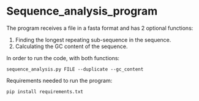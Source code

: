 # Sequence_analysis_program

The program receives a file in a fasta format and has 2 optional functions:

1. Finding the longest repeating sub-sequence in the sequence.
2. Calculating the GC content of the sequence. 

In order to run the code, with both functions:

```
sequence_analysis.py FILE --duplicate --gc_content
```
Requirements needed to run the program:

```
pip install requirements.txt
```
